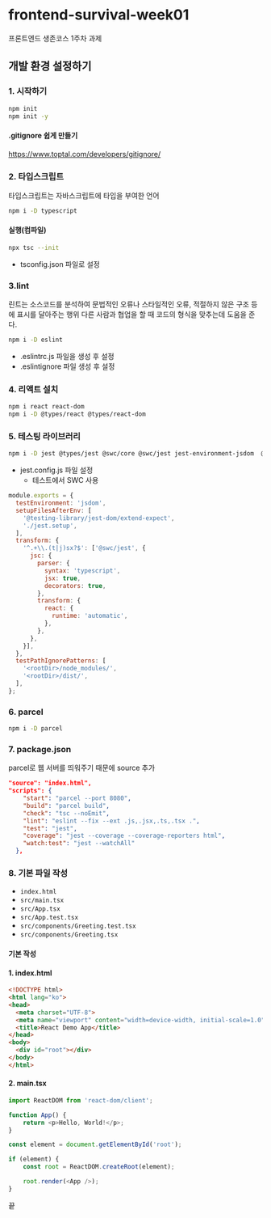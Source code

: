 
# frontend-survival-week01

프론트엔드 생존코스 1주차 과제

## 개발 환경 설정하기

### 1. 시작하기

```sh
npm init
npm init -y
```

#### .gitignore 쉽게 만들기

https://www.toptal.com/developers/gitignore/

### 2. 타입스크립트

타입스크립트는 자바스크립트에 타입을 부여한 언어
```sh
npm i -D typescript
```

#### 실행(컴파일)

```sh
npx tsc --init
```

- tsconfig.json 파일로 설정

### 3.lint

린트는 소스코드를 분석하여 문법적인 오류나 스타일적인 오류, 적절하지 않은 구조 등에 표시를 달아주는 행위
다른 사람과 협업을 할 때 코드의 형식을 맞추는데 도움을 준다.

```sh
npm i -D eslint
```

- .eslintrc.js 파일을 생성 후 설정
- .eslintignore 파일 생성 후 설정

### 4. 리액트 설치

```sh
npm i react react-dom
npm i -D @types/react @types/react-dom
```

### 5. 테스팅 라이브러리

```sh
npm i -D jest @types/jest @swc/core @swc/jest jest-environment-jsdom  @testing-library/react @testing-library/jest-dom
```

- jest.config.js 파일 설정
  - 테스트에서 SWC 사용

```javascript
module.exports = {
  testEnvironment: 'jsdom',
  setupFilesAfterEnv: [
    '@testing-library/jest-dom/extend-expect',
    './jest.setup',
  ],
  transform: {
    '^.+\\.(t|j)sx?$': ['@swc/jest', {
      jsc: {
        parser: {
          syntax: 'typescript',
          jsx: true,
          decorators: true,
        },
        transform: {
          react: {
            runtime: 'automatic',
          },
        },
      },
    }],
  },
  testPathIgnorePatterns: [
    '<rootDir>/node_modules/',
    '<rootDir>/dist/',
  ],
};
```

### 6. parcel

```sh
npm i -D parcel
```

### 7. package.json

parcel로 웹 서버를 띄워주기 때문에 source 추가

```json
"source": "index.html",
"scripts": {
    "start": "parcel --port 8080",
    "build": "parcel build",
    "check": "tsc --noEmit",
    "lint": "eslint --fix --ext .js,.jsx,.ts,.tsx .",
    "test": "jest",
    "coverage": "jest --coverage --coverage-reporters html",
    "watch:test": "jest --watchAll"
  },
```

### 8. 기본 파일 작성

- `index.html`
- `src/main.tsx`
- `src/App.tsx`
- `src/App.test.tsx`
- `src/components/Greeting.test.tsx`
- `src/components/Greeting.tsx`

#### 기본 작성


#### 1. index.html

```html
<!DOCTYPE html>
<html lang="ko">
<head>
  <meta charset="UTF-8">
  <meta name="viewport" content="width=device-width, initial-scale=1.0">
  <title>React Demo App</title>
</head>
<body>
  <div id="root"></div>
</body>
</html>
```

#### 2. main.tsx

```javascript
import ReactDOM from 'react-dom/client';

function App() {
	return <p>Hello, World!</p>;
}

const element = document.getElementById('root');

if (element) {
	const root = ReactDOM.createRoot(element);

	root.render(<App />);
}
```

끝